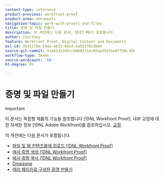 ```yaml
---
content-type: reference
product-previous: workfront-proof
product-area: documents
navigation-topic: work-with-proofs-and-files
title: 증명 및 파일 만들기
description: 이 섹션에는 다음 문서, EDIT ME가 포함됩니다.
author: Courtney
feature: Workfront Proof, Digital Content and Documents
exl-id: 3515170a-534a-4631-942d-ba55270cdb64
source-git-commit: 41ab1312d2ccb8b8271bc851a35e31e9ff18c16b
workflow-type: tm+mt
source-wordcount: '56'
ht-degree: 0%

---
```


# 증명 및 파일 만들기

>[!IMPORTANT]
>
>이 문서는 독립형 제품의 기능을 참조합니다 [!DNL Workfront Proof]. 내부 교정에 대한 자세한 정보 [!DNL Adobe Workfront]를 참조하십시오. [교정](../../../review-and-approve-work/proofing/proofing.md).

이 섹션에는 다음 문서가 포함됩니다.

* [파일 및 웹 컨텐츠를에 업로드 [!DNL Workfront Proof]](../../../workfront-proof/wp-work-proofsfiles/create-proofs-and-files/upload-files-web-content.md)
* [에서 증명 생성 [!DNL Workfront Proof]](../../../workfront-proof/wp-work-proofsfiles/create-proofs-and-files/generate-proofs.md)
* [에서 증명 복사 [!DNL Workfront Proof]](../../../workfront-proof/wp-work-proofsfiles/create-proofs-and-files/copy-proofs.md)
* [Dropzone](../../../workfront-proof/wp-work-proofsfiles/create-proofs-and-files/dropzone.md)
* [여러 페이지로 구성된 증명 만들기](../../../review-and-approve-work/proofing/creating-proofs-within-workfront/create-multi-page-proof.md)
